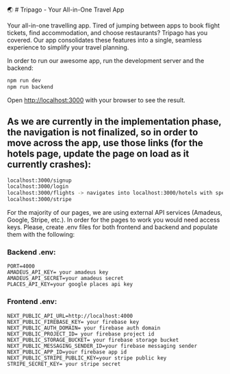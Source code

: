 :earth_asia: # Tripago - Your All-in-One Travel App

Your all-in-one travelling app. Tired of jumping between apps to book flight tickets, find accommodation, and choose restaurants? Tripago has you covered. Our app consolidates these features into a single, seamless experience to simplify your travel planning. 


In order to run our awesome app, run the development server and the backend:

```bash
npm run dev
npm run backend
```

Open [http://localhost:3000](http://localhost:3000) with your browser to see the result.

## As we are currently in the implementation phase, the navigation is not finalized, so in order to move across the app, use those links (for the hotels page, update the page on load as it currently crashes):

```bash
localhost:3000/signup
localhost:3000/login
localhost:3000/flights -> navigates into localhost:3000/hotels with specific data passed in the link
localhost:3000/stripe
```

For the majority of our pages, we are using external API services (Amadeus, Google, Stripe, etc.). In order for the pages to work you would need access keys. Please, create .env files
for both frontend and backend and populate them with the following:

### Backend .env:

```
PORT=4000
AMADEUS_API_KEY= your amadeus key
AMADEUS_API_SECRET=your amadeus secret
PLACES_API_KEY=your google places api key
```

### Frontend .env:

```
NEXT_PUBLIC_API_URL=http://localhost:4000
NEXT_PUBLIC_FIREBASE_KEY= your firebase key
NEXT_PUBLIC_AUTH_DOMAIN= your firebase auth domain
NEXT_PUBLIC_PROJECT_ID= your firebase project id
NEXT_PUBLIC_STORAGE_BUCKET= your firebase storage bucket
NEXT_PUBLIC_MESSAGING_SENDER_ID=your firebase messaging sender
NEXT_PUBLIC_APP_ID=your firebase app id
NEXT_PUBLIC_STRIPE_PUBLIC_KEY=your stripe public key
STRIPE_SECRET_KEY= your stripe secret
```
